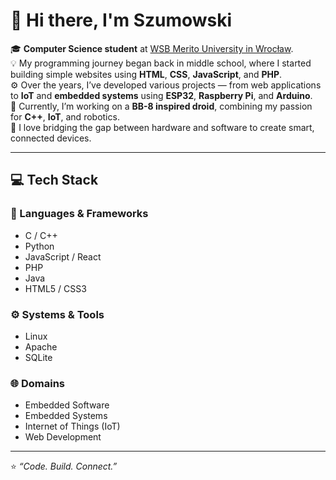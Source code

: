 # 👋 Hi there, I'm Szumowski  

🎓 **Computer Science student** at [WSB Merito University in Wrocław](https://www.merito.pl/).  
💡 My programming journey began back in middle school, where I started building simple websites using **HTML**, **CSS**, **JavaScript**, and **PHP**.  
⚙️ Over the years, I’ve developed various projects — from web applications to **IoT** and **embedded systems** using **ESP32**, **Raspberry Pi**, and **Arduino**.  
🤖 Currently, I’m working on a **BB-8 inspired droid**, combining my passion for **C++**, **IoT**, and robotics.  
🚀 I love bridging the gap between hardware and software to create smart, connected devices.

---

## 💻 Tech Stack  

### 🧠 Languages & Frameworks
- C / C++  
- Python  
- JavaScript / React  
- PHP  
- Java  
- HTML5 / CSS3  

### ⚙️ Systems & Tools
- Linux  
- Apache  
- SQLite  

### 🌐 Domains
- Embedded Software  
- Embedded Systems  
- Internet of Things (IoT)  
- Web Development  

---

⭐️ *“Code. Build. Connect.”*
